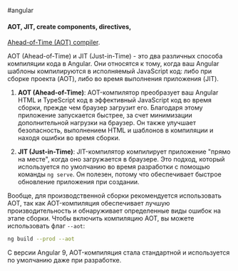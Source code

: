 #angular 

#### AOT, JIT, create components, directives,


[Ahead-of-Time (AOT) compiler](https://angdev.ru/angular/aot-compiler/).

AOT (Ahead-of-Time) и JIT (Just-in-Time) - это два различных способа компиляции кода в Angular. Они относятся к тому, когда ваш Angular шаблоны компилируются в исполняемый JavaScript код: либо при сборке проекта (AOT), либо во время выполнения приложения (JIT).

1. **AOT (Ahead-of-Time)**: AOT-компилятор преобразует ваш Angular HTML и TypeScript код в эффективный JavaScript код во время сборки, прежде чем браузер загрузит его. Благодаря этому приложение запускается быстрее, за счет минимизации дополнительной нагрузки на браузер. Он также улучшает безопасность, выполнением HTML и шаблонов в компиляции и находя ошибки во время сборки.

2. **JIT (Just-in-Time)**: JIT-компилятор компилирует приложение "прямо на месте", когда оно загружается в браузере. Это подход, который используется по умолчанию во время разработки с помощью команды `ng serve`. Он полезен, потому что обеспечивает быстрое обновление приложения при создании.

Вообще, для производственной сборки рекомендуется использовать AOT, так как AOT-компиляция обеспечивает лучшую производительность и обнаруживает определенные виды ошибок на этапе сборки. Чтобы включить компиляцию AOT, вы можете использовать флаг `--aot`:

```bash
ng build --prod --aot
```

С версии Angular 9, AOT-компиляция стала стандартной и используется по умолчанию даже при разработке.